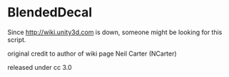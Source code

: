# BlendedDecal

Since http://wiki.unity3d.com is down, someone might be looking for this script.

original credit to author of wiki page Neil Carter (NCarter) 

released under cc 3.0
